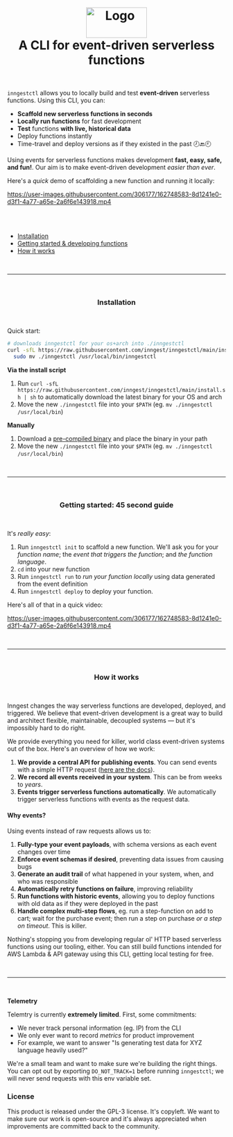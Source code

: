 <h1 align="center">
        <img src="https://www.inngest.com/logo-white.svg" alt="Logo" width="140" height="70"><br />
        A CLI for event-driven serverless functions
</h1>

<br />


`inngestctl` allows you to locally build and test **event-driven** serverless functions.  Using this CLI, you can:

- **Scaffold new serverless functions in seconds**
- **Locally run functions** for fast development
- **Test** functions **with live, historical data**
- Deploy functions instantly
- Time-travel and deploy versions as if they existed in the past 🕗🔙🕘

Using events for serverless functions makes development **fast, easy, safe, and fun!**.  Our aim is to make event-driven development _easier than ever_.

Here's a _quick_ demo of scaffolding a new function and running it locally:

https://user-images.githubusercontent.com/306177/162748583-8d1241e0-d3f1-4a77-a65e-2a6f6e143918.mp4


<br />
<br />

- <a href="#installation">Installation</a>
- <a href="#getting-started-45-second-guide">Getting started & developing functions</a>
- <a href="#how-it-works">How it works</a>

<br />
<hr />
<br />

<h3 align="center">Installation</h3>
<br />

Quick start:

```bash
# downloads inngestctl for your os+arch into ./inngestctl
curl -sfL https://raw.githubusercontent.com/inngest/inngestctl/main/install.sh | sh && \
  sudo mv ./inngestctl /usr/local/bin/inngestctl
```

<b>Via the install script</b>


1. Run `curl -sfL https://raw.githubusercontent.com/inngest/inngestctl/main/install.sh | sh` to automatically download the latest binary for your OS and arch
2. Move the new `./inngestctl` file into your `$PATH` (eg. `mv ./inngestctl /usr/local/bin`)

<b>Manually</b>

1. Download a [pre-compiled binary](https://github.com/inngest/inngestctl/releases) and place the binary in your path
2. Move the new `./inngestctl` file into your `$PATH` (eg. `mv ./inngestctl /usr/local/bin`)

<br />
<hr />
<br />

<h3 align="center">Getting started: 45 second guide</h3>
<br />

It's *really easy*:

1. Run `inngestctl init` to scaffold a new function.  We'll ask you for your *function name*; the *event that triggers the function*; and *the function language*.
2. `cd` into your new function
3. Run `inngestctl run` to *run your function locally* using data generated from the event definition
4. Run `inngestctl deploy` to deploy your function.

Here's all of that in a quick video:

https://user-images.githubusercontent.com/306177/162748583-8d1241e0-d3f1-4a77-a65e-2a6f6e143918.mp4

<br />
<hr />
<br />

<h3 align="center">How it works</h3>
<br />

Inngest changes the way serverless functions are developed, deployed, and triggered.  We believe that event-driven development is a great way to build and architect flexible, maintainable, decoupled systems — but it's impossibly hard to do right.

We provide everything you need for killer, world class event-driven systems out of the box.  Here's an overview of how we work:

1. **We provide a central API for publishing events**.  You can send events with a simple HTTP request ([here are the docs](https://www.inngest.com/docs/event-http-api-and-libraries)).
2. **We record all events received in your system**.  This can be from weeks to _years_.
3. **Events trigger serverless functions automatically**.  We automatically trigger serverless functions with events as the request data.

#### Why events?

Using events instead of raw requests allows us to:

1. **Fully-type your event payloads**, with schema versions as each event changes over time
2. **Enforce event schemas if desired**, preventing data issues from causing bugs
4. **Generate an audit trail** of what happened in your system, when, and who was responsible
5. **Automatically retry functions on failure**, improving reliability
6. **Run functions with historic events**, allowing you to deploy functions with old data as if they were deployed in the past
7. **Handle complex multi-step flows**, eg. run a step-function on add to cart; wait for the purchase event;  then run a step on purchase _or a step on timeout_.  This is killer.

Nothing's stopping you from developing regular ol' HTTP based serverless functions using our tooling, either.  You can still build functions intended for AWS Lambda & API gateway using this CLI, getting local testing for free.

<br />
<hr />
<br />

<b>Telemetry</b>

Telemtry is currently **extremely limited**.  First, some commitments:

- We never track personal information (eg. IP) from the CLI
- We only ever want to record _metrics_ for product improvement
- For example, we want to answer "Is generating test data for XYZ language heavily used?"
 
We're a small team and want to make sure we're building the right things.  You can opt out by exporting `DO_NOT_TRACK=1` before running `inngestctl`;  we will never send requests with this env variable set.

### License

This product is released under the GPL-3 license.  It's copyleft.  We want to make sure our work is open-source and it's always appreciated when improvements are committed back to the community.
